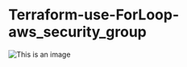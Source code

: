 # Terraform-use-ForLoop-aws_security_group
![This is an image](https://myoctocat.com/assets/images/base-octocat.svg)
